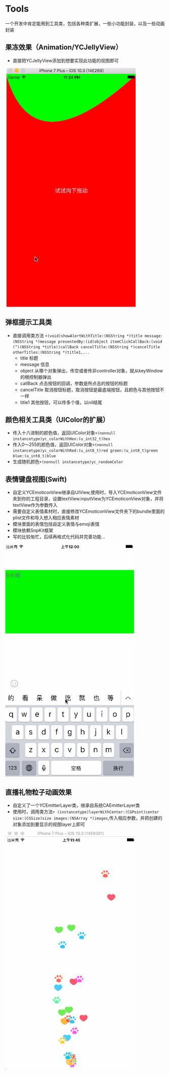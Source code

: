 # Tools
一个开发中肯定能用到工具类，包括各种类扩展，一些小功能封装，以及一些动画封装

## 果冻效果（Animation/YCJellyView）
- 直接把YCJellyView添加到想要实现此功能的视图即可

  ![](./Sources/jellyView.gif)

## 弹框提示工具类
- 直接调用类方法 `+(void)showAlertWithTitle:(NSString *)title message:(NSString *)message presentedBy:(id)object itemClickCallBack:(void (^)(NSString *title))callBack cancelTitle:(NSString *)cancelTitle otherTitles:(NSString *)title1,...`
  - title 标题
  - message 信息
  - object 从哪个对象弹出，传空或者传非controller对象，就从keyWindow的根控制器弹出
  - callBack 点击按钮的回调，参数是所点击的按钮的标题
  - cancelTitle 取消按钮标题，取消按钮是最底端按钮，且颜色与其他按钮不一样
  - title1 其他按钮，可以传多个值，以nil结尾

## 颜色相关工具类（UIColor的扩展）
- 传入十六进制的颜色值，返回UIColor对象`+(nonnull instancetype)yc_colorWithHex:(u_int32_t)hex`
- 传入0～255的颜色值，返回UIColor对象`+(nonnull instancetype)yc_colorWithRed:(u_int8_t)red green:(u_int8_t)green blue:(u_int8_t)blue` 
- 生成随机颜色`+(nonnull instancetype)yc_randomColor`

## 表情键盘视图(Swift)
- 自定义YCEmoticonView继承自UIView,使用时，导入YCEmoticonView文件夹到你的工程目录，设置textView.inputView为YCEmoticonView对象，并将textView作为参数传入
- 需要自定义表情素材时，直接修改YCEmoticonView文件夹下的bundle里面的plist文件和导入想入相应表情素材
- 模块里面的表情包括自定义表情与emoji表情
- 模块依赖SnpKit框架
- 写的比较匆忙，后续再格式化代码并完善功能...

![](./Sources/emoticonView.gif)

## 直播礼物粒子动画效果
- 自定义了一个YCEmitterLayer类，继承自系统CAEmitterLayer类
- 使用时，调用类方法`+ (instancetype)layerWithCenter:(CGPoint)center size:(CGSize)size images:(NSArray *)images`,传入相应参数，并把创建的对象添加到要显示的视图layer上即可

![](./Sources/emitterLayer.gif)
